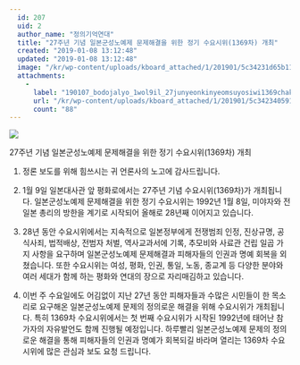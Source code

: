 ```yaml
---
  id: 207
  uid: 2
  author_name: "정의기억연대"
  title: "27주년 기념 일본군성노예제 문제해결을 위한 정기 수요시위(1369차) 개최"
  created: "2019-01-08 13:12:48"
  updated: "2019-01-08 13:12:48"
  image: "/kr/wp-content/uploads/kboard_attached/1/201901/5c34231d65b116995117.jpg"
  attachments: 
    - 
      label: "190107_bodojalyo_1wol9il_27junyeonkinyeomsuyosiwi1369chakaechoe.hwp"
      url: "/kr/wp-content/uploads/kboard_attached/1/201901/5c342340591218751100.hwp"
      count: "88"
---
```

![](/kr/wp-content/uploads/kboard_attached/1/201901/5c34231d65b116995117.jpg)

27주년 기념 일본군성노예제 문제해결을 위한 정기 수요시위(1369차) 개최 

1. 정론 보도를 위해 힘쓰시는 귀 언론사의 노고에 감사드립니다.

2. 1월 9일 일본대사관 앞 평화로에서는 27주년 기념 수요시위(1369차)가 개최됩니다. 일본군성노예제 문제해결을 위한 정기 수요시위는 1992년 1월 8일, 미야자와 전 일본 총리의 방한을 계기로 시작되어 올해로 28년째 이어지고 있습니다. 

3. 28년 동안 수요시위에서는 지속적으로 일본정부에게 전쟁범죄 인정, 진상규명, 공식사죄, 법적배상, 전범자 처벌, 역사교과서에 기록, 추모비와 사료관 건립 일곱 가지 사항을 요구하며 일본군성노예제 문제해결과 피해자들의 인권과 명예 회복을 외쳤습니다. 또한 수요시위는 여성, 평화, 인권, 통일, 노동, 종교계 등 다양한 분야와 여러 세대가 함께 하는 평화와 연대의 장으로 자리매김하고 있습니다. 

4. 이번 주 수요일에도 어김없이 지난 27년 동안 피해자들과 수많은 시민들이 한 목소리로 요구해온 일본군성노예제 문제의 정의로운 해결을 위해 수요시위가 개최됩니다. 특히 1369차 수요시위에서는 첫 번째 수요시위가 시작된 1992년에 태어난 참가자의 자유발언도 함께 진행될 예정입니다. 하루빨리 일본군성노예제 문제의 정의로운 해결을 통해 피해자들의 인권과 명예가 회복되길 바라며 열리는 1369차 수요시위에 많은 관심과 보도 요청 드립니다.
